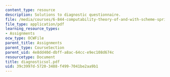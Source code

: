 ```yaml
---
content_type: resource
description: Solutions to diagnostic questionnaire.
file: /media/courses/6-844-computability-theory-of-and-with-scheme-spring-2003/39c3997d57203488f4997041be2aa9b1_diagnosticsol.pdf
file_type: application/pdf
learning_resource_types:
- Assignments
ocw_type: OCWFile
parent_title: Assignments
parent_type: CourseSection
parent_uid: 4e8dd40d-dbff-a8ac-64cc-e9ec108d674c
resourcetype: Document
title: diagnosticsol.pdf
uid: 39c3997d-5720-3488-f499-7041be2aa9b1
---
```

